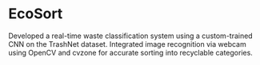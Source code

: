 # EcoSort
Developed a real-time waste classification system using a custom-trained CNN on the TrashNet dataset. Integrated image recognition via webcam using OpenCV and cvzone for accurate sorting into recyclable categories.
